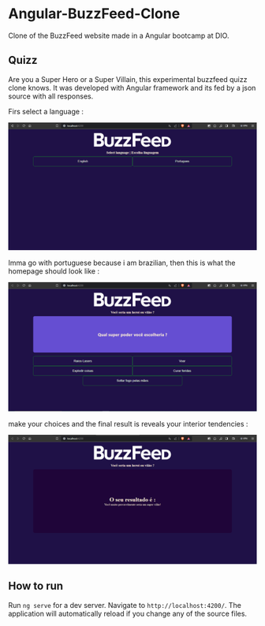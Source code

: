 # Angular-BuzzFeed-Clone
Clone of the BuzzFeed website made in a Angular bootcamp at DIO.

## Quizz

Are you a Super Hero or a Super Villain, this experimental buzzfeed quizz clone knows.
It was developed with Angular framework and its fed by a json source with all responses.

Firs select a language :

![lang_slct](./rdmimgs/lang_selection.png)

Imma go with portuguese because i am brazilian, then this is what the homepage should look like :

![homepage](./rdmimgs/homepage.png)

make your choices and the final result is reveals your interior tendencies :

![results](./rdmimgs/results.png)

## How to run


Run `ng serve` for a dev server. Navigate to `http://localhost:4200/`. The application will automatically reload if you change any of the source files.

